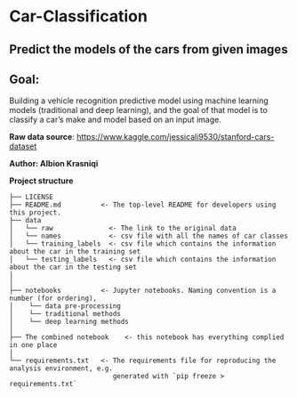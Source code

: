 # Car-Classification

## Predict the models of the cars from given images

## Goal:
Building a vehicle recognition predictive model using machine learning models (traditional and deep learning), and the goal of that model is to classify a car’s make and model based on an input image.

**Raw data source**: https://www.kaggle.com/jessicali9530/stanford-cars-dataset

**Author: Albion Krasniqi**


**Project structure**
```
├── LICENSE
├── README.md          <- The top-level README for developers using this project.
├── data
│   └── raw              <- The link to the original data
│   └── names            <- csv file with all the names of car classes
│   └── training_labels  <- csv file which contains the information about the car in the training set
│   └── testing_labels   <- csv file which contains the information about the car in the testing set
│
│
├── notebooks          <- Jupyter notebooks. Naming convention is a number (for ordering),
│    └── data pre-processing         
│    └── traditional methods                    
│    └── deep learning methods
│
├── The combined notebook    <- this notebook has everything complied in one place
│
└── requirements.txt   <- The requirements file for reproducing the analysis environment, e.g.
                          generated with `pip freeze > requirements.txt`
```                          
